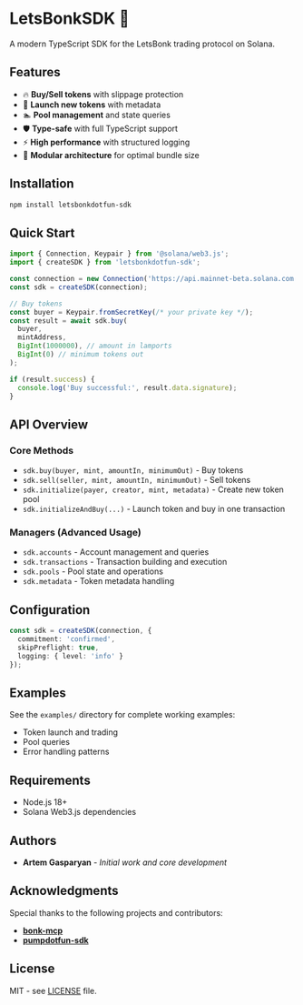 # LetsBonkSDK 🚀

A modern TypeScript SDK for the LetsBonk trading protocol on Solana.

## Features

- 🔥 **Buy/Sell tokens** with slippage protection
- 🚀 **Launch new tokens** with metadata
- 🏊 **Pool management** and state queries
- 🛡️ **Type-safe** with full TypeScript support
- ⚡ **High performance** with structured logging
- 🔧 **Modular architecture** for optimal bundle size

## Installation

```bash
npm install letsbonkdotfun-sdk
```

## Quick Start

```typescript
import { Connection, Keypair } from '@solana/web3.js';
import { createSDK } from 'letsbonkdotfun-sdk';

const connection = new Connection('https://api.mainnet-beta.solana.com');
const sdk = createSDK(connection);

// Buy tokens
const buyer = Keypair.fromSecretKey(/* your private key */);
const result = await sdk.buy(
  buyer,
  mintAddress,
  BigInt(1000000), // amount in lamports
  BigInt(0) // minimum tokens out
);

if (result.success) {
  console.log('Buy successful:', result.data.signature);
}
```

## API Overview

### Core Methods

- `sdk.buy(buyer, mint, amountIn, minimumOut)` - Buy tokens
- `sdk.sell(seller, mint, amountIn, minimumOut)` - Sell tokens  
- `sdk.initialize(payer, creator, mint, metadata)` - Create new token pool
- `sdk.initializeAndBuy(...)` - Launch token and buy in one transaction

### Managers (Advanced Usage)

- `sdk.accounts` - Account management and queries
- `sdk.transactions` - Transaction building and execution
- `sdk.pools` - Pool state and operations
- `sdk.metadata` - Token metadata handling

## Configuration

```typescript
const sdk = createSDK(connection, {
  commitment: 'confirmed',
  skipPreflight: true,
  logging: { level: 'info' }
});
```

## Examples

See the `examples/` directory for complete working examples:
- Token launch and trading
- Pool queries
- Error handling patterns

## Requirements

- Node.js 18+
- Solana Web3.js dependencies

## Authors

- **Artem Gasparyan** - *Initial work and core development*

## Acknowledgments

Special thanks to the following projects and contributors:

- **[bonk-mcp](https://github.com/letsbonk-ai/bonk-mcp/)**
- **[pumpdotfun-sdk](https://github.com/rckprtr/pumpdotfun-sdk)**

## License

MIT - see [LICENSE](./LICENSE) file.
